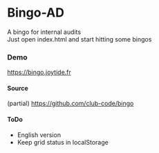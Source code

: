 # Bingo-AD
A bingo for internal audits  
Just open index.html and start hitting some bingos

### Demo

https://bingo.joytide.fr

#### Source
(partial) https://github.com/club-code/bingo


#### ToDo

- English version
- Keep grid status in localStorage